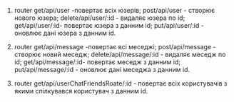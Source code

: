 1. router get/api/user -повертає всіх юзерів;
         post/api/user - створює нового юзера;
         delete/api/user/:id - видаляє юзера по id;
         get/api/user/:id- повертає юзера з данним id;
        put/api/user/:id - оновлює дані юзера з данним id.

2. router get/api/message -повертає всі меседжі;
         post/api/message - створює новий меседж;
         delete/api/message/:id - видаляє меседж по id;
         get/api/message/:id- повертає меседж з данним id;
        put/api/message/:id - оновлює дані меседжа з данним id.

3.  router get/api/userChatFriendsRoate/:id - повертає всіх користувачів з якими  спілкувався користувач з данним  id.